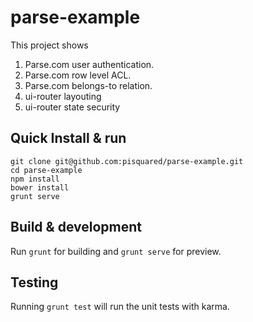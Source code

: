 # parse-example

This project shows 

1. Parse.com user authentication.
2. Parse.com row level ACL.
3. Parse.com belongs-to relation.
4. ui-router layouting
5. ui-router state security

## Quick Install & run

    git clone git@github.com:pisquared/parse-example.git
    cd parse-example
    npm install
    bower install
    grunt serve

## Build & development

Run `grunt` for building and `grunt serve` for preview.

## Testing

Running `grunt test` will run the unit tests with karma.
